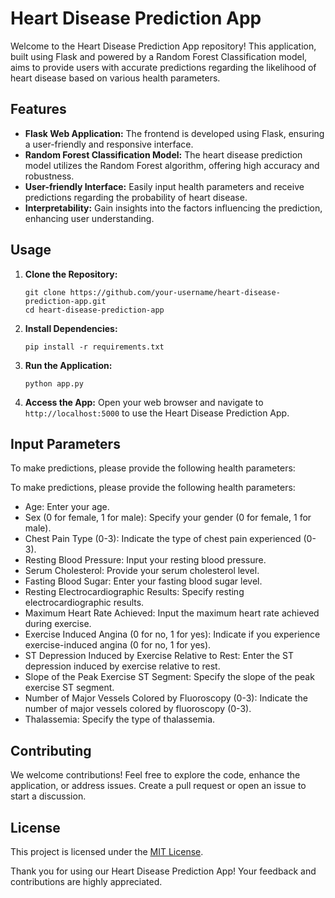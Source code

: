 
<body>

  <h1>Heart Disease Prediction App</h1>

  <p>Welcome to the Heart Disease Prediction App repository! This application, built using Flask and powered by a Random
    Forest Classification model, aims to provide users with accurate predictions regarding the likelihood of heart disease
    based on various health parameters.</p>

  <h2>Features</h2>

  <ul>
    <li><strong>Flask Web Application:</strong> The frontend is developed using Flask, ensuring a user-friendly and
      responsive interface.</li>
    <li><strong>Random Forest Classification Model:</strong> The heart disease prediction model utilizes the Random Forest
      algorithm, offering high accuracy and robustness.</li>
    <li><strong>User-friendly Interface:</strong> Easily input health parameters and receive predictions regarding the
      probability of heart disease.</li>
    <li><strong>Interpretability:</strong> Gain insights into the factors influencing the prediction, enhancing user
      understanding.</li>
  </ul>

  <h2>Usage</h2>

  <ol>
    <li><strong>Clone the Repository:</strong>
      <pre><code>git clone https://github.com/your-username/heart-disease-prediction-app.git
cd heart-disease-prediction-app
</code></pre>
    </li>
    <li><strong>Install Dependencies:</strong>
      <pre><code>pip install -r requirements.txt
</code></pre>
    </li>
    <li><strong>Run the Application:</strong>
      <pre><code>python app.py
</code></pre>
    </li>
    <li><strong>Access the App:</strong> Open your web browser and navigate to <code>http://localhost:5000</code> to use the
      Heart Disease Prediction App.</li>
  </ol>

  <h2>Input Parameters</h2>

  <p>To make predictions, please provide the following health parameters:</p>

 To make predictions, please provide the following health parameters:
<ul>
  <li>Age: Enter your age.</li>
  <li>Sex (0 for female, 1 for male): Specify your gender (0 for female, 1 for male).</li>
  <li>Chest Pain Type (0-3): Indicate the type of chest pain experienced (0-3).</li>
  <li>Resting Blood Pressure: Input your resting blood pressure.</li>
  <li>Serum Cholesterol: Provide your serum cholesterol level.</li>
  <li>Fasting Blood Sugar: Enter your fasting blood sugar level.</li>
  <li>Resting Electrocardiographic Results: Specify resting electrocardiographic results.</li>
  <li>Maximum Heart Rate Achieved: Input the maximum heart rate achieved during exercise.</li>
  <li>Exercise Induced Angina (0 for no, 1 for yes): Indicate if you experience exercise-induced angina (0 for no, 1 for yes).</li>
  <li>ST Depression Induced by Exercise Relative to Rest: Enter the ST depression induced by exercise relative to rest.</li>
  <li>Slope of the Peak Exercise ST Segment: Specify the slope of the peak exercise ST segment.</li>
  <li>Number of Major Vessels Colored by Fluoroscopy (0-3): Indicate the number of major vessels colored by fluoroscopy (0-3).</li>
  <li>Thalassemia: Specify the type of thalassemia.</li>
</ul>

  <h2>Contributing</h2>

  <p>We welcome contributions! Feel free to explore the code, enhance the application, or address issues. Create a pull
    request or open an issue to start a discussion.</p>

  <h2>License</h2>

  <p>This project is licensed under the <a href="LICENSE">MIT License</a>.</p>

  <p>Thank you for using our Heart Disease Prediction App! Your feedback and contributions are highly appreciated.</p>

</body>

